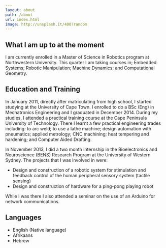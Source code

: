 ```yaml
---
layout: about
path: /about
url: index.html
image: http://unsplash.it/400?random
---
```

## What I am up to at the moment

I am currently enrolled in a Master of Science in Robotics program at Northwestern University. This quarter I am taking courses in; Embedded Systems; Robotic Manipulation; Machine Dynamics; and Computational Geometry. 

## Education and Training

In January 2011, directly after matriculating from high school, I started studying at the University of Cape Town. I enrolled to do a BSc (Eng) in Mechatronics Engineering and I graduated in December 2014. During my studies, I attended a practical training course at the Cape Peninsula University of Technology. There I learnt a few practical engineering trades including: to arc weld; to use a lathe machine; design automation with pneumatics; applied metrology; CNC machining; heat tempering and hardening; and Computer Aided Drafting.

In November 2013, I did a two month internship in the Bioelectronics and Neuroscience (BENS) Research Program at the University of Western Sydney. The projects that I was involved in were:

* Design and construction of a robotic system for stimulation and feedback control of the human peripheral sensory system (tactile sensing)
* Design and construction of hardware for a ping-pong playing robot

While I was there I also attended a seminar on the use of an Arduino for network communications.

## Languages

* English (Native language)
* Afrikaans
* Hebrew
